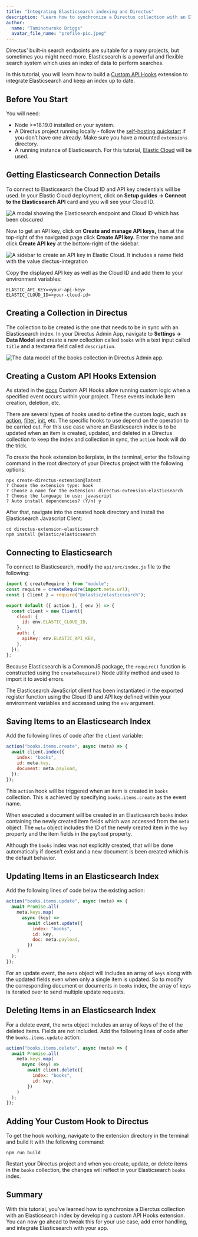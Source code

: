 ```yaml
---
title: "Integrating Elasticsearch indexing and Directus"
description: "Learn how to synchronize a Directus collection with an Elasticsearch index by developing a Custom API Hook"
author:
  name: "Taminoturoko Briggs"
  avatar_file_name: "profile-pic.jpeg"
---
```


Directus' built-in search endpoints are suitable for a many projects, but sometimes you might need more. Elasticsearch is a powerful and flexible search system which uses an index of data to perform searches. 

In this tutorial, you will learn how to build a [Custom API Hooks](https://docs.directus.io/extensions/hooks.html) extension to integrate Elasticsearch and keep an index up to date.

## Before You Start

You will need:

- Node >=18.19.0 installed on your system.
- A Directus project running locally - follow the [self-hosting quickstart](https://docs.directus.io/self-hosted/quickstart) if you don’t have one already. Make sure you have a mounted `extensions` directory.
- A running instance of Elasticsearch. For this tutorial, [Elastic Cloud](https://www.elastic.co/cloud/elasticsearch-service/signup) will be used.

## Getting Elasticsearch Connection Details

To connect to Elasticsearch the Cloud ID and API key credentials will be used. In your Elastic Cloud deployment, click on **Setup guides -> Connect to the Elasticsearch API** card and you will see your Cloud ID.

![A modal showing the Elasticsearch endpoint and Cloud ID which has been obscured](elastic-cloud-id.png)

Now to get an API key, click on **Create and manage API keys,** then at the top-right of the navigated page click **Create API key.** Enter the name and click **Create API key** at the bottom-right of the sidebar.

![A sidebar to create an API key in Elastic Cloud. It includes a name field with the value diectus-integration](create-elastic-api-key.png)

Copy the displayed API key as well as the Cloud ID and add them to your environment variables:

```shell
ELASTIC_API_KEY=<your-api-key>
ELASTIC_CLOUD_ID=<your-cloud-id>
```

## Creating a Collection in Directus

The collection to be created is the one that needs to be in sync with an Elasticsearch index. In your Directus Admin App, navigate to **Settings -> Data Model** and create a new collection called `books` with a text input called `title` and a textarea field called `description`.

![The data model of the books collection in Directus Admin app.](books-collection.png)

## Creating a Custom API Hooks Extension

As stated in the [docs](https://docs.directus.io/extensions/hooks.html) Custom API Hooks allow running custom logic when a specified event occurs within your project. These events include item creation, deletion, etc.

There are several types of hooks used to define the custom logic, such as [action](https://docs.directus.io/extensions/hooks.html#action), [filter](https://docs.directus.io/extensions/hooks.html#init), [init](https://docs.directus.io/extensions/hooks.html#schedule), etc. The specific hooks to use depend on the operation to be carried out. For this use case where an Elasticsearch index is to be updated when an item is created, updated, and deleted in a Directus collection to keep the index and collection in sync, the `action` hook will do the trick.

To create the hook extension boilerplate, in the terminal, enter the following command in the root directory of your Directus project with the following options:

```shell
npx create-directus-extension@latest
? Choose the extension type: hook
? Choose a name for the extension: directus-extension-elasticsearch
? Choose the language to use: javascript
? Auto install dependencies? (Y/n) y
```

After that, navigate into the created hook directory and install the Elasticsearch Javascript Client:

```shell
cd directus-extension-elasticsearch
npm install @elastic/elasticsearch
```

## Connecting to Elasticsearch

To connect to Elasticsearch, modify the `api/src/index.js` file to the following:

```javascript
import { createRequire } from "module";
const require = createRequire(import.meta.url);
const { Client } = require("@elastic/elasticsearch");

export default ({ action }, { env }) => {
  const client = new Client({
    cloud: {
      id: env.ELASTIC_CLOUD_ID,
    },
    auth: {
      apiKey: env.ELASTIC_API_KEY,
    },
  });
};
```

Because Elasticsearch is a CommonJS package, the `require()` function is constructed using the `createRequire()` Node utility method and used to import it to avoid errors. 

The Elasticsearch JavaScript client has been instantiated in the exported register function using the Cloud ID and API key defined within your environment variables and accessed using the `env` argument. 

## Saving Items to an Elasticsearch Index

Add the following lines of code after the `client` variable:

```javascript
action("books.items.create", async (meta) => {
  await client.index({
    index: "books",
    id: meta.key,
    document: meta.payload,
  });
});
```

This `action` hook will be triggered when an item is created in `books` collection. This is achieved by specifying `books.items.create` as the event name. 

When executed a document will be created in an Elasticsearch `books` index containing the newly created item fields which was accessed from the `meta` object. The `meta` object includes the ID of the newly created item in the `key` property and the item fields in the `payload` property.

Although the `books` index was not explicitly created, that will be done automatically if doesn’t exist and a new document is been created which is the default behavior.

## Updating Items in an Elasticsearch Index

Add the following lines of code below the existing action:

```javascript
action("books.items.update", async (meta) => {
  await Promise.all(
    meta.keys.map(
      async (key) =>
        await client.update({
          index: "books",
          id: key,
          doc: meta.payload,
        })
    )
  );
});
```

For an update event, the `meta` object will includes an array of `keys` along with the updated fields even when only a single item is updated. So to modify the corresponding document or documents in `books` index, the array of keys is iterated over to send multiple update requests.

## Deleting Items in an Elasticsearch Index

For a delete event, the `meta` object includes an array of keys of the of the deleted items. Fields are not included. Add the following lines of code after the `books.items.update` action:

```javascript
action("books.items.delete", async (meta) => {
  await Promise.all(
    meta.keys.map(
      async (key) =>
        await client.delete({
          index: "books",
          id: key,
        })
    )
  );
});
```

## Adding Your Custom Hook to Directus

To get the hook working, navigate to the extension directory in the terminal and build it with the following command:

```shell
npm run build
```

Restart your Directus project and when you create, update, or delete items in the `books` collection, the changes will reflect in your Elasticsearch `books` index.

## Summary

With this tutorial, you’ve learned how to synchronize a Dierctus collection with an Elasticsearch index by developing a custom API Hooks extension. You can now go ahead to tweak this for your use case, add error handling, and integrate Elasticsearch with your app.
